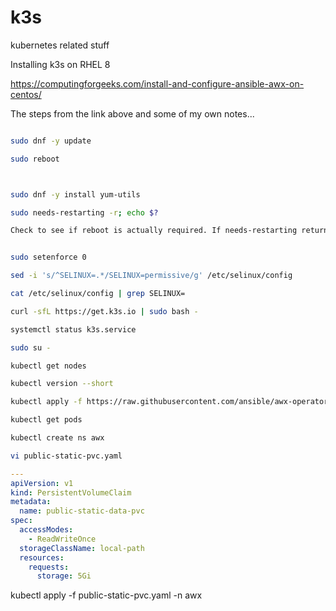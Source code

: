 # k3s

kubernetes related stuff

Installing k3s on RHEL 8

https://computingforgeeks.com/install-and-configure-ansible-awx-on-centos/

The steps from the link above and some of my own notes...

```bash

sudo dnf -y update

sudo reboot



sudo dnf -y install yum-utils

sudo needs-restarting -r; echo $?

Check to see if reboot is actually required. If needs-restarting returns 1 reboot is needed.


sudo setenforce 0

sed -i 's/^SELINUX=.*/SELINUX=permissive/g' /etc/selinux/config

cat /etc/selinux/config | grep SELINUX=

curl -sfL https://get.k3s.io | sudo bash -

systemctl status k3s.service

sudo su -

kubectl get nodes

kubectl version --short

kubectl apply -f https://raw.githubusercontent.com/ansible/awx-operator/devel/deploy/awx-operator.yaml

kubectl get pods

kubectl create ns awx

vi public-static-pvc.yaml

```


```yaml
---
apiVersion: v1
kind: PersistentVolumeClaim
metadata:
  name: public-static-data-pvc
spec:
  accessModes:
    - ReadWriteOnce
  storageClassName: local-path
  resources:
    requests:
      storage: 5Gi
```

kubectl apply -f public-static-pvc.yaml -n awx

